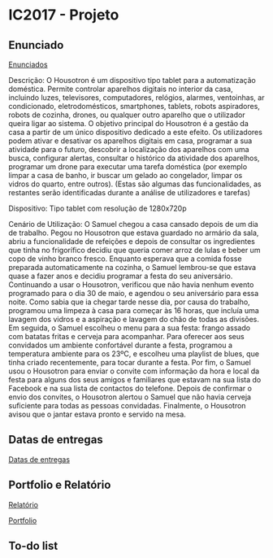 # IC2017 - Projeto

## Enunciado
[Enunciados](https://moodle.ciencias.ulisboa.pt/mod/page/view.php?id=7487)

Descrição:
O Housotron é um dispositivo tipo tablet para a automatização doméstica. Permite controlar aparelhos digitais no interior da casa, incluindo luzes, televisores, computadores, relógios, alarmes, ventoinhas, ar condicionado, eletrodomésticos, smartphones, tablets, robots aspiradores, robots de cozinha, drones, ou qualquer outro aparelho que o utilizador queira ligar ao sistema. O objetivo principal do Housotron é a gestão da casa a partir de um único dispositivo dedicado a este efeito. Os utilizadores podem ativar e desativar os aparelhos digitais em casa, programar a sua atividade para o futuro, descobrir a localização dos aparelhos com uma busca, configurar alertas, consultar o histórico da atividade dos aparelhos, programar um drone para executar uma tarefa doméstica (por exemplo limpar a casa de banho, ir buscar um gelado ao congelador, limpar os vidros do quarto, entre outros).
(Estas são algumas das funcionalidades, as restantes serão identificadas durante a análise de utilizadores e tarefas)

Dispositivo: Tipo tablet com resolução de 1280x720p 

Cenário de Utilização: 
O Samuel chegou a casa cansado depois de um dia de trabalho. Pegou no Housotron que estava guardado no armário da sala, abriu a funcionalidade de refeições e depois de consultar os ingredientes que tinha no frigorífico decidiu que queria comer arroz de lulas e beber um copo de vinho branco fresco. 
Enquanto esperava que a comida fosse preparada automaticamente na cozinha, o Samuel lembrou-se que estava quase a fazer anos e decidiu programar a festa do seu aniversário. Continuando a usar o Housotron, verificou que não havia nenhum evento programado para o dia 30 de maio, e agendou o seu aniversário para essa noite. Como sabia que ia chegar tarde nesse dia, por causa do trabalho, programou uma limpeza à casa para começar às 16 horas, que incluía uma lavagem dos vidros e a aspiração e lavagem do chão de todas as divisões. Em seguida, o Samuel escolheu o menu para a sua festa: frango assado com batatas fritas e cerveja para acompanhar. 
Para oferecer aos seus convidados um ambiente confortável durante a festa, programou a temperatura ambiente para os 23ºC, e escolheu uma playlist de blues, que tinha criado recentemente, para tocar durante a festa. Por fim, o Samuel usou o Housotron para enviar o convite com informação da hora e local da festa para alguns dos seus amigos e familiares que estavam na sua lista do Facebook e na sua lista de contactos do telefone. Depois de confirmar o envio dos convites, o Housotron alertou o Samuel que não havia cerveja suficiente para todas as pessoas convidadas. Finalmente, o Housotron avisou que o jantar estava pronto e servido na mesa.

## Datas de entregas
[Datas de entregas](https://moodle.ciencias.ulisboa.pt/mod/page/view.php?id=7483)

## Portfolio e Relatório
[Relatório](https://moodle.ciencias.ulisboa.pt/mod/page/view.php?id=7489)

[Portfolio](https://moodle.ciencias.ulisboa.pt/mod/page/view.php?id=7488)

## To-do list

